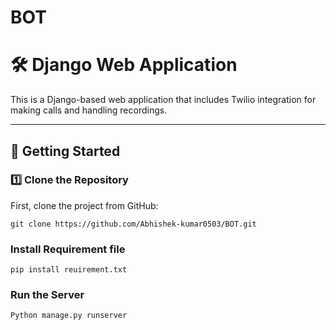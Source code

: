 # BOT

# 🛠 Django Web Application

This is a Django-based web application that includes Twilio integration for making calls and handling recordings.

---

## 🚀 Getting Started

### 1️⃣ Clone the Repository  
First, clone the project from GitHub:

```
git clone https://github.com/Abhishek-kumar0503/BOT.git
````

### Install Requirement file

```pip install reuirement.txt```

### Run the Server
```Python manage.py runserver```

